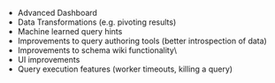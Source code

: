 * Advanced Dashboard
* Data Transformations (e.g. pivoting results)
* Machine learned query hints
* Improvements to query authoring tools (better introspection of data)
* Improvements to schema wiki functionality\
* UI improvements
* Query execution features (worker timeouts, killing a query)
